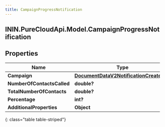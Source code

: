 ```yaml
---
title: CampaignProgressNotification
---
```

## ININ.PureCloudApi.Model.CampaignProgressNotification

## Properties

|Name | Type | Description | Notes|
|------------ | ------------- | ------------- | -------------|
| **Campaign** | [**DocumentDataV2NotificationCreatedBy**](DocumentDataV2NotificationCreatedBy.html) |  | [optional] |
| **NumberOfContactsCalled** | **double?** |  | [optional] |
| **TotalNumberOfContacts** | **double?** |  | [optional] |
| **Percentage** | **int?** |  | [optional] |
| **AdditionalProperties** | **Object** |  | [optional] |
{: class="table table-striped"}


